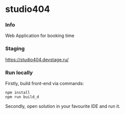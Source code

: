 # studio404 

### Info

Web Application for booking time

### Staging

https://studio404.devstage.ru/

### Run locally

Firstly, build front-end via commands:

```
npm install
npm run build_d
```

Secondly, open solution in your favourite IDE and run it.
